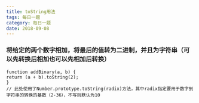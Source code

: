 ```yaml
---
title: toString用法
tags: 每日一题
category: 每日一题
date: 2018-09-08
---
```



### 将给定的两个数字相加，将最后的值转为二进制，并且为字符串（可以先转换后相加也可以先相加后转换）
```
function addBinary(a, b) {
return (a + b).toString(2);
}
// 此处使用了Number.prototype.toString(radix)方法，其中radix指定要用于数字到字符串的转换的基数（2-36），不写则默认为10
```